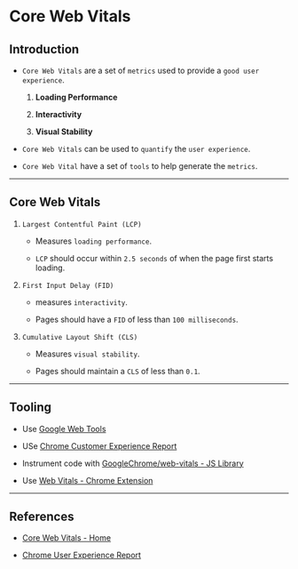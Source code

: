 # Core Web Vitals

## Introduction

* `Core Web Vitals` are a set of `metrics` used to provide a `good user experience`.

    1. __Loading Performance__

    2. __Interactivity__

    3. __Visual Stability__

* `Core Web Vitals` can be used to `quantify` the `user experience`.

* `Core Web Vital` have a set of `tools` to help generate the `metrics`.

---

## Core Web Vitals

1. `Largest Contentful Paint (LCP)`

    * Measures `loading performance`. 
    
    * `LCP` should occur within `2.5 seconds` of when the page first starts loading.

2. `First Input Delay (FID)`

    * measures `interactivity`. 
    
    * Pages should have a `FID` of less than `100 milliseconds`.

3. `Cumulative Layout Shift (CLS)`

    * Measures `visual stability`.
    
    * Pages should maintain a `CLS` of less than `0.1`.

---

## Tooling

* Use [Google Web Tools](https://developers.google.com/web/tools)

* USe [Chrome Customer Experience Report](https://developers.google.com/web/tools/chrome-user-experience-report)

* Instrument code with [GoogleChrome/web-vitals - JS Library](https://github.com/GoogleChrome/web-vitals)

* Use [Web Vitals - Chrome Extension](https://github.com/GoogleChrome/web-vitals-extension)
---

## References

* [Core Web Vitals - Home](https://web.dev/vitals/)

* [Chrome User Experience Report](https://developers.google.com/web/tools/chrome-user-experience-report)

